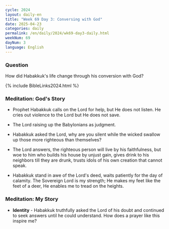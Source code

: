 ```yaml
---
cycle: 2024
layout: daily-en
title: "Week 69 Day 3: Conversing with God"
date: 2025-04-23
categories: daily
permalink: /en/daily/2024/wk69-day3-daily.html
weekNum: 69
dayNum: 3
language: English
---
```


### Question     
How did Habakkuk's life change through his conversion with God?

{% include BibleLinks2024.html %}

### Meditation: God's Story   
+ Prophet Habakkuk calls on the Lord for help, but He does not listen. He cries out violence to the Lord but He does not save. 

+ The Lord raising up the Babylonians as judgment. 

+ Habakkuk asked the Lord, why are you silent while the wicked swallow up those more righteous than themselves? 

+ The Lord answers, the righteous person will live by his faithfulness, but woe to him who builds his house by unjust gain, gives drink to his neighbors till they are drunk, trusts idols of his own creation that cannot speak. 

+ Habakkuk stand in awe of the Lord's deed, waits patiently for the day of calamity. The Sovereign Lord is my strength; He makes my feet like the feet of a deer, He enables me to tread on the heights. 

### Meditation: My Story   
+ **Identity** - Habakkuk truthfully asked the Lord of his doubt and continued to seek answers until he could understand. How does a prayer like this inspire me? 
